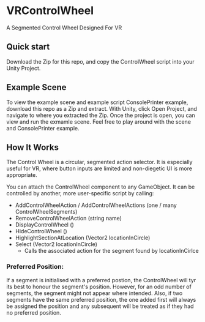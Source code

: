 # VRControlWheel
A Segmented Control Wheel Designed For VR

## Quick start 
Download the Zip for this repo, and copy the ControlWheel script into your Unity Project.

## Example Scene 
To view the example scene and example script ConsolePrinter example, download this repo as a Zip and extract. With Unity, click Open Project, and navigate to where you extracted the Zip. Once the project is open, you can view and run the exmamle scene. Feel free to play around with the scene and ConsolePrinter example.

## How It Works 
The Control Wheel is a circular, segmented action selector. It is especially useful for VR, where button inputs are limited and non-diegetic UI is more appropriate.

You can attach the ControlWheel component to any GameObject. It can be controlled by another, more user-specific script by calling: 
 - 	AddControlWheelAction / AddControlWheelActions		(one / many ControlWheelSegments)
 -  RemoveControlWheelAction							            (string name)
 -  DisplayControlWheel									              ()
 -  HideControlWheel									                ()
 -  HighlightSectionAtLocation							          (Vector2 locationInCircle)
 - 	Select												                    (Vector2 locationInCircle)
     - Calls the associated action for the segment found by locationInCirlce
 
 ### Preferred Position:
If a segment is initialised with a preferred postion, the ControlWheel will tyr its best to honour the segment's position. However, for an odd number of segments, the segment might not appear where intended. Also, if two segments have the same preferred position, the one added first will always be assigned the position and any subsequent will be treated as if they had no preferred position.
